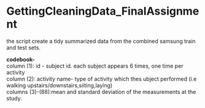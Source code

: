 # GettingCleaningData_FinalAssignment
the script create a tidy summarized data from the combined samsung train and test sets.

<b>codebook-</b></br>
column (1): id - subject id. each subject appears 6 times, one time per activity</br>
column (2): activity name- type of activity which thes ubject performed (i.e walking upstairs/downstairs,siiting,laying) </br>
columns (3)-(88):mean and standard deviation of the measurements at the study.
